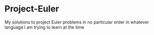 # Project-Euler
My solutions to project Euler problems in no particular order in whatever language I am trying to learn at the time
